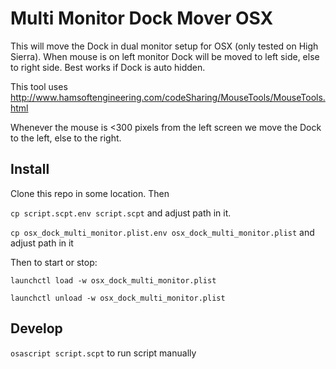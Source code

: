 Multi Monitor Dock Mover OSX
========

This will move the Dock in dual monitor setup for OSX (only tested on High Sierra). When mouse is on left monitor
Dock will be moved to left side, else to right side. Best works if Dock is auto hidden.

This tool uses http://www.hamsoftengineering.com/codeSharing/MouseTools/MouseTools.html

Whenever the mouse is <300 pixels from the left screen we move the Dock to the left, else to the right.

Install
-------
Clone this repo in some location. Then

`cp script.scpt.env script.scpt` and adjust path in it.

`cp osx_dock_multi_monitor.plist.env osx_dock_multi_monitor.plist` and adjust path in it

Then to start or stop:

`launchctl load -w osx_dock_multi_monitor.plist`

`launchctl unload -w osx_dock_multi_monitor.plist`

Develop
-------
`osascript script.scpt` to run script manually
